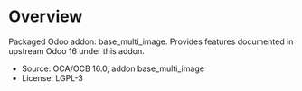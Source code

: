 # Overview

Packaged Odoo addon: base_multi_image. Provides features documented in upstream Odoo 16 under this addon.

- Source: OCA/OCB 16.0, addon base_multi_image
- License: LGPL-3
